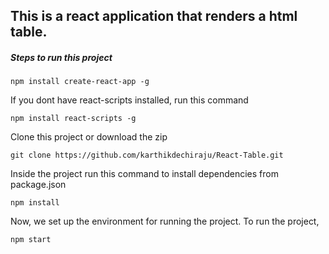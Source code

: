 ## This is a react application that renders a html table.

##### Steps to run this project

```
npm install create-react-app -g
```
If you dont have react-scripts installed, run this command

```
npm install react-scripts -g
```

Clone this project or download the zip
```
git clone https://github.com/karthikdechiraju/React-Table.git
```

Inside the project run this command to install dependencies from package.json
```
npm install
```

Now, we set up the environment for running the project. To run the project, 
```
npm start
```
